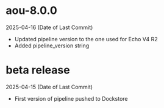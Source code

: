 # aou-8.0.0
2025-04-16 (Date of Last Commit)

* Updated pipeline version to the one used for Echo V4 R2
* Added pipeline_version string

# beta release
2025-04-15 (Date of Last Commit)

* First version of pipeline pushed to Dockstore
